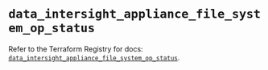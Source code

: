 # `data_intersight_appliance_file_system_op_status`

Refer to the Terraform Registry for docs: [`data_intersight_appliance_file_system_op_status`](https://registry.terraform.io/providers/ciscodevnet/intersight/1.0.71/docs/data-sources/appliance_file_system_op_status).
